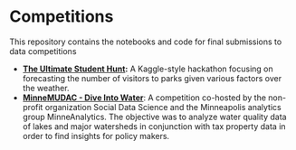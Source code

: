 # Competitions

This repository contains the notebooks and code for final submissions to data competitions

- **[The Ultimate Student Hunt](https://datahack.analyticsvidhya.com/contest/the-ultimate-student-hunt/):** A Kaggle-style hackathon focusing on forecasting the number of visitors to parks given various factors over the weather.
- **[MinneMUDAC - Dive Into Water](http://minneanalytics.org/diving-into-water-data-the-outcomes-of-minnemudac/)**: A competition co-hosted by the non-profit organization Social Data Science and the Minneapolis analytics group MinneAnalytics.  The objective was to analyze water quality data of lakes and major watersheds in conjunction with tax property data in order to find insights for policy makers.
